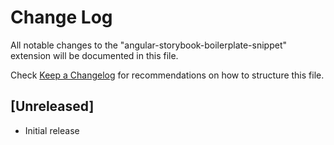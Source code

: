 # Change Log

All notable changes to the "angular-storybook-boilerplate-snippet" extension will be documented in this file.

Check [Keep a Changelog](http://keepachangelog.com/) for recommendations on how to structure this file.

## [Unreleased]

- Initial release